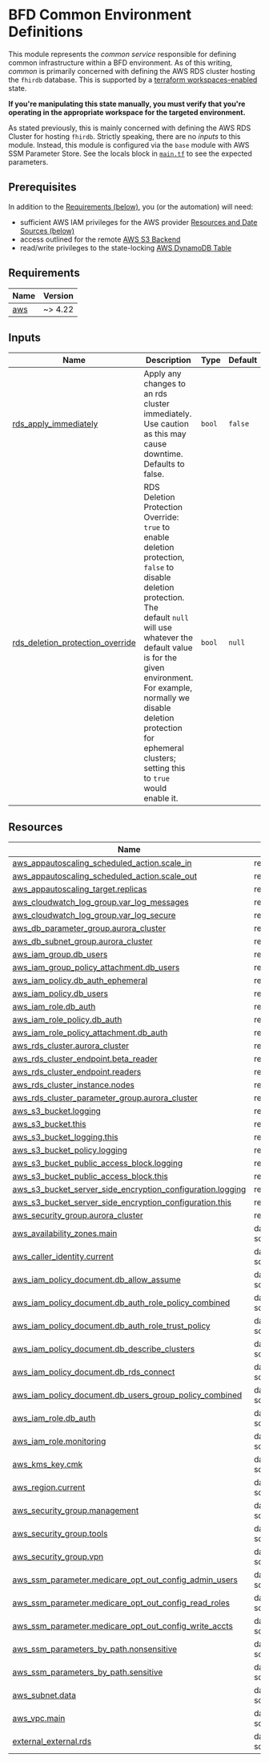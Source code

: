 # BFD Common Environment Definitions

This module represents the _common service_ responsible for defining common infrastructure within a BFD environment.
As of this writing, _common_ is primarily concerned with defining the AWS RDS cluster hosting the `fhirdb` database.
This is supported by a [terraform workspaces-enabled](https://www.terraform.io/language/state/workspaces) state.

**If you're manipulating this state manually, you must verify that you're operating in the appropriate workspace for the targeted environment.**

As stated previously, this is mainly concerned with defining the AWS RDS Cluster for hosting `fhirdb`.
Strictly speaking, there are no _inputs_ to this module.
Instead, this module is configured via the `base` module with AWS SSM Parameter Store.
See the locals block in [`main.tf`](./main.tf) to see the expected parameters.

## Prerequisites

In addition to the [Requirements (below)](#requirements), you (or the automation) will need:

- sufficient AWS IAM privileges for the AWS provider [Resources and Date Sources (below)](#resources)
- access outlined for the remote [AWS S3 Backend](https://www.terraform.io/language/settings/backends/s3#s3-bucket-permissions)
- read/write privileges to the state-locking [AWS DynamoDB Table](https://www.terraform.io/language/settings/backends/s3#dynamodb-table-permissions)

<!-- BEGIN_TF_DOCS -->
<!-- GENERATED WITH `terraform-docs .`
     Updates to text between BEGIN_TF_DOCS and END_TFDOCS tags
     will be overwritten.
     For more details, see the file '.terraform-docs.yml' or
     https://terraform-docs.io/user-guide/configuration/
-->
## Requirements

| Name | Version |
|------|---------|
| <a name="requirement_aws"></a> [aws](#requirement\_aws) | ~> 4.22 |

<!-- GENERATED WITH `terraform-docs .`
Updates to text between BEGIN_TF_DOCS and END_TFDOCS tags
will be overwritten.
For more details, see the file '.terraform-docs.yml' or
https://terraform-docs.io/user-guide/configuration/
-->

## Inputs

| Name | Description | Type | Default | Required |
|------|-------------|------|---------|:--------:|
| <a name="input_rds_apply_immediately"></a> [rds\_apply\_immediately](#input\_rds\_apply\_immediately) | Apply any changes to an rds cluster immediately. Use caution as this may cause downtime. Defaults to false. | `bool` | `false` | no |
| <a name="input_rds_deletion_protection_override"></a> [rds\_deletion\_protection\_override](#input\_rds\_deletion\_protection\_override) | RDS Deletion Protection Override: `true` to enable deletion protection, `false` to disable deletion protection. The<br>  default `null` will use whatever the default value is for the given environment. For example, normally we disable<br>  deletion protection for ephemeral clusters; setting this to `true` would enable it. | `bool` | `null` | no |

<!-- GENERATED WITH `terraform-docs .`
Manually updating the README.md will be overwritten.
For more details, see the file '.terraform-docs.yml' or
https://terraform-docs.io/user-guide/configuration/
-->

## Resources

| Name | Type |
|------|------|
| [aws_appautoscaling_scheduled_action.scale_in](https://registry.terraform.io/providers/hashicorp/aws/latest/docs/resources/appautoscaling_scheduled_action) | resource |
| [aws_appautoscaling_scheduled_action.scale_out](https://registry.terraform.io/providers/hashicorp/aws/latest/docs/resources/appautoscaling_scheduled_action) | resource |
| [aws_appautoscaling_target.replicas](https://registry.terraform.io/providers/hashicorp/aws/latest/docs/resources/appautoscaling_target) | resource |
| [aws_cloudwatch_log_group.var_log_messages](https://registry.terraform.io/providers/hashicorp/aws/latest/docs/resources/cloudwatch_log_group) | resource |
| [aws_cloudwatch_log_group.var_log_secure](https://registry.terraform.io/providers/hashicorp/aws/latest/docs/resources/cloudwatch_log_group) | resource |
| [aws_db_parameter_group.aurora_cluster](https://registry.terraform.io/providers/hashicorp/aws/latest/docs/resources/db_parameter_group) | resource |
| [aws_db_subnet_group.aurora_cluster](https://registry.terraform.io/providers/hashicorp/aws/latest/docs/resources/db_subnet_group) | resource |
| [aws_iam_group.db_users](https://registry.terraform.io/providers/hashicorp/aws/latest/docs/resources/iam_group) | resource |
| [aws_iam_group_policy_attachment.db_users](https://registry.terraform.io/providers/hashicorp/aws/latest/docs/resources/iam_group_policy_attachment) | resource |
| [aws_iam_policy.db_auth_ephemeral](https://registry.terraform.io/providers/hashicorp/aws/latest/docs/resources/iam_policy) | resource |
| [aws_iam_policy.db_users](https://registry.terraform.io/providers/hashicorp/aws/latest/docs/resources/iam_policy) | resource |
| [aws_iam_role.db_auth](https://registry.terraform.io/providers/hashicorp/aws/latest/docs/resources/iam_role) | resource |
| [aws_iam_role_policy.db_auth](https://registry.terraform.io/providers/hashicorp/aws/latest/docs/resources/iam_role_policy) | resource |
| [aws_iam_role_policy_attachment.db_auth](https://registry.terraform.io/providers/hashicorp/aws/latest/docs/resources/iam_role_policy_attachment) | resource |
| [aws_rds_cluster.aurora_cluster](https://registry.terraform.io/providers/hashicorp/aws/latest/docs/resources/rds_cluster) | resource |
| [aws_rds_cluster_endpoint.beta_reader](https://registry.terraform.io/providers/hashicorp/aws/latest/docs/resources/rds_cluster_endpoint) | resource |
| [aws_rds_cluster_endpoint.readers](https://registry.terraform.io/providers/hashicorp/aws/latest/docs/resources/rds_cluster_endpoint) | resource |
| [aws_rds_cluster_instance.nodes](https://registry.terraform.io/providers/hashicorp/aws/latest/docs/resources/rds_cluster_instance) | resource |
| [aws_rds_cluster_parameter_group.aurora_cluster](https://registry.terraform.io/providers/hashicorp/aws/latest/docs/resources/rds_cluster_parameter_group) | resource |
| [aws_s3_bucket.logging](https://registry.terraform.io/providers/hashicorp/aws/latest/docs/resources/s3_bucket) | resource |
| [aws_s3_bucket.this](https://registry.terraform.io/providers/hashicorp/aws/latest/docs/resources/s3_bucket) | resource |
| [aws_s3_bucket_logging.this](https://registry.terraform.io/providers/hashicorp/aws/latest/docs/resources/s3_bucket_logging) | resource |
| [aws_s3_bucket_policy.logging](https://registry.terraform.io/providers/hashicorp/aws/latest/docs/resources/s3_bucket_policy) | resource |
| [aws_s3_bucket_public_access_block.logging](https://registry.terraform.io/providers/hashicorp/aws/latest/docs/resources/s3_bucket_public_access_block) | resource |
| [aws_s3_bucket_public_access_block.this](https://registry.terraform.io/providers/hashicorp/aws/latest/docs/resources/s3_bucket_public_access_block) | resource |
| [aws_s3_bucket_server_side_encryption_configuration.logging](https://registry.terraform.io/providers/hashicorp/aws/latest/docs/resources/s3_bucket_server_side_encryption_configuration) | resource |
| [aws_s3_bucket_server_side_encryption_configuration.this](https://registry.terraform.io/providers/hashicorp/aws/latest/docs/resources/s3_bucket_server_side_encryption_configuration) | resource |
| [aws_security_group.aurora_cluster](https://registry.terraform.io/providers/hashicorp/aws/latest/docs/resources/security_group) | resource |
| [aws_availability_zones.main](https://registry.terraform.io/providers/hashicorp/aws/latest/docs/data-sources/availability_zones) | data source |
| [aws_caller_identity.current](https://registry.terraform.io/providers/hashicorp/aws/latest/docs/data-sources/caller_identity) | data source |
| [aws_iam_policy_document.db_allow_assume](https://registry.terraform.io/providers/hashicorp/aws/latest/docs/data-sources/iam_policy_document) | data source |
| [aws_iam_policy_document.db_auth_role_policy_combined](https://registry.terraform.io/providers/hashicorp/aws/latest/docs/data-sources/iam_policy_document) | data source |
| [aws_iam_policy_document.db_auth_role_trust_policy](https://registry.terraform.io/providers/hashicorp/aws/latest/docs/data-sources/iam_policy_document) | data source |
| [aws_iam_policy_document.db_describe_clusters](https://registry.terraform.io/providers/hashicorp/aws/latest/docs/data-sources/iam_policy_document) | data source |
| [aws_iam_policy_document.db_rds_connect](https://registry.terraform.io/providers/hashicorp/aws/latest/docs/data-sources/iam_policy_document) | data source |
| [aws_iam_policy_document.db_users_group_policy_combined](https://registry.terraform.io/providers/hashicorp/aws/latest/docs/data-sources/iam_policy_document) | data source |
| [aws_iam_role.db_auth](https://registry.terraform.io/providers/hashicorp/aws/latest/docs/data-sources/iam_role) | data source |
| [aws_iam_role.monitoring](https://registry.terraform.io/providers/hashicorp/aws/latest/docs/data-sources/iam_role) | data source |
| [aws_kms_key.cmk](https://registry.terraform.io/providers/hashicorp/aws/latest/docs/data-sources/kms_key) | data source |
| [aws_region.current](https://registry.terraform.io/providers/hashicorp/aws/latest/docs/data-sources/region) | data source |
| [aws_security_group.management](https://registry.terraform.io/providers/hashicorp/aws/latest/docs/data-sources/security_group) | data source |
| [aws_security_group.tools](https://registry.terraform.io/providers/hashicorp/aws/latest/docs/data-sources/security_group) | data source |
| [aws_security_group.vpn](https://registry.terraform.io/providers/hashicorp/aws/latest/docs/data-sources/security_group) | data source |
| [aws_ssm_parameter.medicare_opt_out_config_admin_users](https://registry.terraform.io/providers/hashicorp/aws/latest/docs/data-sources/ssm_parameter) | data source |
| [aws_ssm_parameter.medicare_opt_out_config_read_roles](https://registry.terraform.io/providers/hashicorp/aws/latest/docs/data-sources/ssm_parameter) | data source |
| [aws_ssm_parameter.medicare_opt_out_config_write_accts](https://registry.terraform.io/providers/hashicorp/aws/latest/docs/data-sources/ssm_parameter) | data source |
| [aws_ssm_parameters_by_path.nonsensitive](https://registry.terraform.io/providers/hashicorp/aws/latest/docs/data-sources/ssm_parameters_by_path) | data source |
| [aws_ssm_parameters_by_path.sensitive](https://registry.terraform.io/providers/hashicorp/aws/latest/docs/data-sources/ssm_parameters_by_path) | data source |
| [aws_subnet.data](https://registry.terraform.io/providers/hashicorp/aws/latest/docs/data-sources/subnet) | data source |
| [aws_vpc.main](https://registry.terraform.io/providers/hashicorp/aws/latest/docs/data-sources/vpc) | data source |
| [external_external.rds](https://registry.terraform.io/providers/hashicorp/external/latest/docs/data-sources/external) | data source |
<!-- END_TF_DOCS -->
